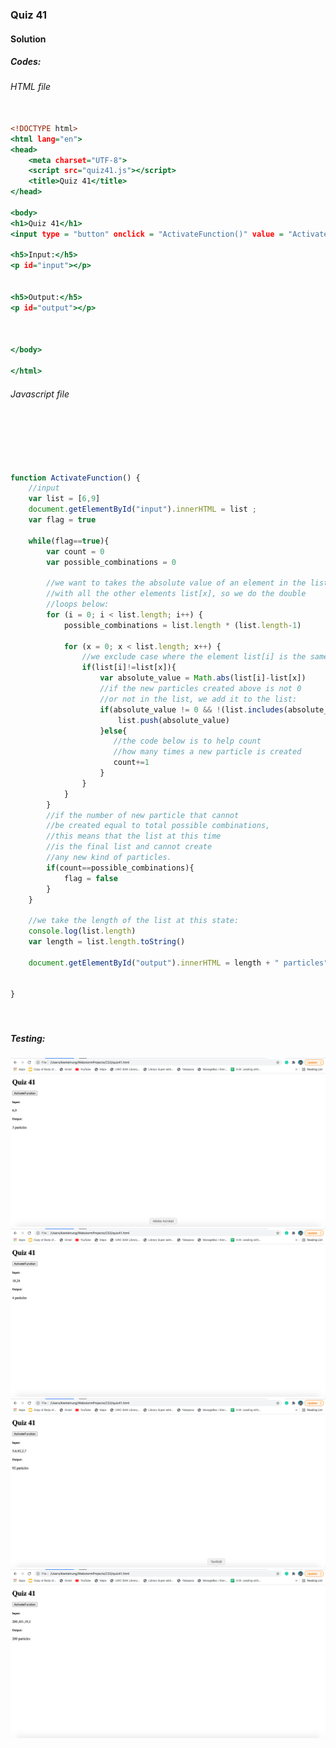 ### Quiz 41


#### Solution



##### Codes:

###### HTML file
```.html

<!DOCTYPE html>
<html lang="en">
<head>
    <meta charset="UTF-8">
    <script src="quiz41.js"></script>
    <title>Quiz 41</title>
</head>

<body>
<h1>Quiz 41</h1>
<input type = "button" onclick = "ActivateFunction()" value = "ActivateFunction">

<h5>Input:</h5>
<p id="input"></p>


<h5>Output:</h5>
<p id="output"></p>



</body>

</html>
```

###### Javascript file
```.js





function ActivateFunction() {
    //input
    var list = [6,9]
    document.getElementById("input").innerHTML = list ;
    var flag = true

    while(flag==true){
        var count = 0
        var possible_combinations = 0

        //we want to takes the absolute value of an element in the list[i]
        //with all the other elements list[x], so we do the double
        //loops below:
        for (i = 0; i < list.length; i++) {
            possible_combinations = list.length * (list.length-1)

            for (x = 0; x < list.length; x++) {
                //we exclude case where the element list[i] is the same as list[x]:
                if(list[i]!=list[x]){
                    var absolute_value = Math.abs(list[i]-list[x])
                    //if the new particles created above is not 0
                    //or not in the list, we add it to the list:
                    if(absolute_value != 0 && !(list.includes(absolute_value))){
                        list.push(absolute_value)
                    }else{
                       //the code below is to help count
                       //how many times a new particle is created
                       count+=1
                    }
                }
            }
        }
        //if the number of new particle that cannot
        //be created equal to total possible combinations,
        //this means that the list at this time
        //is the final list and cannot create
        //any new kind of particles.
        if(count==possible_combinations){
            flag = false
        }
    }

    //we take the length of the list at this state:
    console.log(list.length)
    var length = list.length.toString()

    document.getElementById("output").innerHTML = length + " particles";


}




```

##### Testing:

![](https://github.com/BrightChanges/Unit-4/blob/main/Screen%20Shot%200003-05-18%20at%2016.55.07.png)
![](https://github.com/BrightChanges/Unit-4/blob/main/Screen%20Shot%200003-05-18%20at%2016.54.51.png)
![](https://github.com/BrightChanges/Unit-4/blob/main/Screen%20Shot%200003-05-18%20at%2016.54.32.png)
![](https://github.com/BrightChanges/Unit-4/blob/main/Screen%20Shot%200003-05-18%20at%2016.53.54.png)
